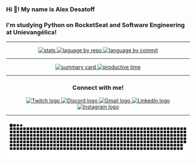 
  ### Hi 👋! My name is Alex Desatoff
  ### I'm studying Python on RocketSeat and Software Engineering at Unievangélica!

---

<div align="center">
    <a href="https://github.com/Desatoff">
      <img src="http://github-profile-summary-cards.vercel.app/api/cards/stats?username=Desatoff&theme=algolia" height="150" alt="stats" />
      <img src="http://github-profile-summary-cards.vercel.app/api/cards/repos-per-language?username=Desatoff&theme=algolia" height="150" alt="laguage by repo" />
      <img src="http://github-profile-summary-cards.vercel.app/api/cards/most-commit-language?username=Desatoff&theme=algolia" height="150" alt="language by commit" />
    </a>
</div>

---

<div align="center">
  <a href="https://github.com/Desatoff">
    <img src="http://github-profile-summary-cards.vercel.app/api/cards/profile-details?username=Desatoff&theme=algolia" height="150" alt="summary card"/>
    <img src= "http://github-profile-summary-cards.vercel.app/api/cards/productive-time?username=Desatoff&theme=algolia&utcOffset=8" height="150" alt="productive time" />
  </a>
</div>

---

<div align="center">
  <h3>Connect with me!</h3>

  <!-- Twitch -->
  <a href="https://www.twitch.tv/nuclefar" target="_blank">
    <img src="https://raw.githubusercontent.com/danielcranney/readme-generator/main/public/icons/socials/twitch.svg" height="40" alt="Twitch logo"/>
  </a>

  <!-- Discord -->
  <a href="https://discord.gg/Q22EqJxNXM" target="_blank">
    <img src="https://raw.githubusercontent.com/danielcranney/readme-generator/main/public/icons/socials/discord.svg" height="40" alt="Discord logo"/>
  </a>

  <!-- Gmail -->
  <a href="mailto:alexdesatoff2007@gmail.com">
    <img src="https://upload.wikimedia.org/wikipedia/commons/7/7e/Gmail_icon_%282020%29.svg?utm_source=chatgpt.com" height="40" alt="Gmail logo"/>
  </a>

  <!-- LinkedIn -->
  <a href="https://www.linkedin.com/in/alex-desatoff-56a93934b/" target="_blank">
    <img src="https://upload.wikimedia.org/wikipedia/commons/8/81/LinkedIn_icon.svg" height="40" alt="LinkedIn logo"/>
  </a>

  <!-- Instagram -->
  <a href="https://www.instagram.com/alexdesatoff" target="_blank">
    <img src="https://upload.wikimedia.org/wikipedia/commons/a/a5/Instagram_icon.png" height="40" alt="Instagram logo"/>
  </a>
</div>


---

![snake gif](https://github.com/Desatoff/Desatoff/blob/output/github-snake-dark.svg)
